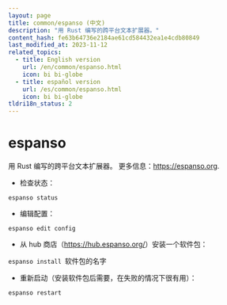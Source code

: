 ```yaml
---
layout: page
title: common/espanso (中文)
description: "用 Rust 编写的跨平台文本扩展器。"
content_hash: fe63b64736e2184ae61cd584432ea1e4cdb80849
last_modified_at: 2023-11-12
related_topics:
  - title: English version
    url: /en/common/espanso.html
    icon: bi bi-globe
  - title: español version
    url: /es/common/espanso.html
    icon: bi bi-globe
tldri18n_status: 2
---
```

# espanso

用 Rust 编写的跨平台文本扩展器。
更多信息：<https://espanso.org>.

- 检查状态：

`espanso status`

- 编辑配置：

`espanso edit config`

- 从 hub 商店（<https://hub.espanso.org/>）安装一个软件包：

`espanso install `<span class="tldr-var badge badge-pill bg-dark-lm bg-white-dm text-white-lm text-dark-dm font-weight-bold">软件包的名字</span>

- 重新启动（安装软件包后需要，在失败的情况下很有用）：

`espanso restart`

